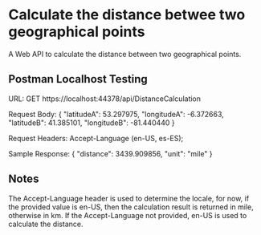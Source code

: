 # Calculate the distance betwee two geographical points
A Web API to calculate the distance between two geographical points.

## Postman Localhost Testing
URL: GET https://localhost:44378/api/DistanceCalculation

Request Body: 
{
  "latitudeA": 53.297975,
  "longitudeA": -6.372663,
  "latitudeB": 41.385101,
  "longitudeB": -81.440440
}

Request Headers:
Accept-Language (en-US, es-ES); 

Sample Response:
{
  "distance": 3439.909856,
  "unit": "mile"
}

## Notes
The Accept-Language header is used to determine the locale, for now, if the provided value is en-US, then the calculation result is returned in mile, otherwise in km.
If the Accept-Language not provided, en-US is used to calculate the distance.